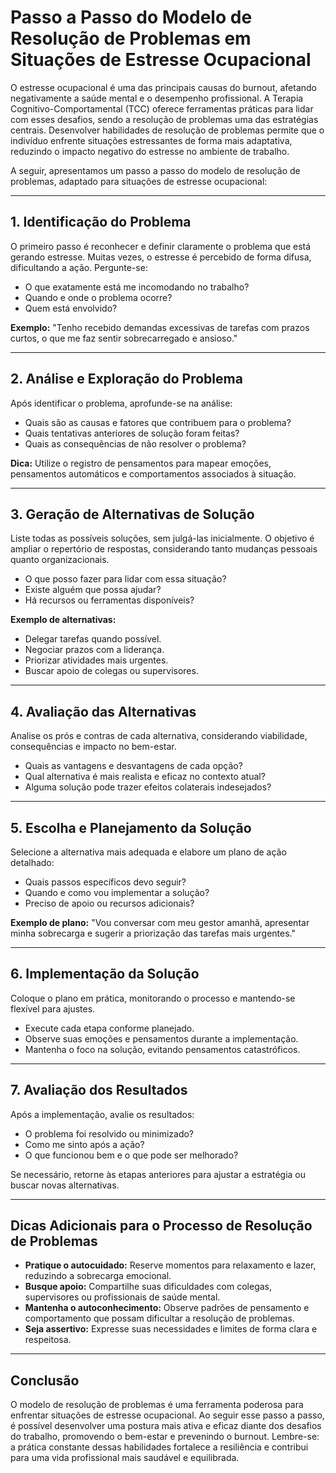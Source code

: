 
# Passo a Passo do Modelo de Resolução de Problemas em Situações de Estresse Ocupacional

O estresse ocupacional é uma das principais causas do burnout, afetando negativamente a saúde mental e o desempenho profissional. A Terapia Cognitivo-Comportamental (TCC) oferece ferramentas práticas para lidar com esses desafios, sendo a resolução de problemas uma das estratégias centrais. Desenvolver habilidades de resolução de problemas permite que o indivíduo enfrente situações estressantes de forma mais adaptativa, reduzindo o impacto negativo do estresse no ambiente de trabalho.

A seguir, apresentamos um passo a passo do modelo de resolução de problemas, adaptado para situações de estresse ocupacional:

---

## 1. **Identificação do Problema**

O primeiro passo é reconhecer e definir claramente o problema que está gerando estresse. Muitas vezes, o estresse é percebido de forma difusa, dificultando a ação. Pergunte-se:

- O que exatamente está me incomodando no trabalho?
- Quando e onde o problema ocorre?
- Quem está envolvido?

**Exemplo:** "Tenho recebido demandas excessivas de tarefas com prazos curtos, o que me faz sentir sobrecarregado e ansioso."

---

## 2. **Análise e Exploração do Problema**

Após identificar o problema, aprofunde-se na análise:

- Quais são as causas e fatores que contribuem para o problema?
- Quais tentativas anteriores de solução foram feitas?
- Quais as consequências de não resolver o problema?

**Dica:** Utilize o registro de pensamentos para mapear emoções, pensamentos automáticos e comportamentos associados à situação.

---

## 3. **Geração de Alternativas de Solução**

Liste todas as possíveis soluções, sem julgá-las inicialmente. O objetivo é ampliar o repertório de respostas, considerando tanto mudanças pessoais quanto organizacionais.

- O que posso fazer para lidar com essa situação?
- Existe alguém que possa ajudar?
- Há recursos ou ferramentas disponíveis?

**Exemplo de alternativas:**
- Delegar tarefas quando possível.
- Negociar prazos com a liderança.
- Priorizar atividades mais urgentes.
- Buscar apoio de colegas ou supervisores.

---

## 4. **Avaliação das Alternativas**

Analise os prós e contras de cada alternativa, considerando viabilidade, consequências e impacto no bem-estar.

- Quais as vantagens e desvantagens de cada opção?
- Qual alternativa é mais realista e eficaz no contexto atual?
- Alguma solução pode trazer efeitos colaterais indesejados?

---

## 5. **Escolha e Planejamento da Solução**

Selecione a alternativa mais adequada e elabore um plano de ação detalhado:

- Quais passos específicos devo seguir?
- Quando e como vou implementar a solução?
- Preciso de apoio ou recursos adicionais?

**Exemplo de plano:** "Vou conversar com meu gestor amanhã, apresentar minha sobrecarga e sugerir a priorização das tarefas mais urgentes."

---

## 6. **Implementação da Solução**

Coloque o plano em prática, monitorando o processo e mantendo-se flexível para ajustes.

- Execute cada etapa conforme planejado.
- Observe suas emoções e pensamentos durante a implementação.
- Mantenha o foco na solução, evitando pensamentos catastróficos.

---

## 7. **Avaliação dos Resultados**

Após a implementação, avalie os resultados:

- O problema foi resolvido ou minimizado?
- Como me sinto após a ação?
- O que funcionou bem e o que pode ser melhorado?

Se necessário, retorne às etapas anteriores para ajustar a estratégia ou buscar novas alternativas.

---

## **Dicas Adicionais para o Processo de Resolução de Problemas**

- **Pratique o autocuidado:** Reserve momentos para relaxamento e lazer, reduzindo a sobrecarga emocional.
- **Busque apoio:** Compartilhe suas dificuldades com colegas, supervisores ou profissionais de saúde mental.
- **Mantenha o autoconhecimento:** Observe padrões de pensamento e comportamento que possam dificultar a resolução de problemas.
- **Seja assertivo:** Expresse suas necessidades e limites de forma clara e respeitosa.

---

## **Conclusão**

O modelo de resolução de problemas é uma ferramenta poderosa para enfrentar situações de estresse ocupacional. Ao seguir esse passo a passo, é possível desenvolver uma postura mais ativa e eficaz diante dos desafios do trabalho, promovendo o bem-estar e prevenindo o burnout. Lembre-se: a prática constante dessas habilidades fortalece a resiliência e contribui para uma vida profissional mais saudável e equilibrada.
```
